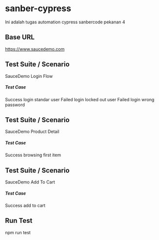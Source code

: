 # sanber-cypress

Ini adalah tugas automation cypress sanbercode pekanan 4

## Base URL

  https://www.saucedemo.com

  ## Test Suite / Scenario
  SauceDemo Login Flow
  ##### Test Case
  Success login standar user
  Failed login locked out user
  Failed login wrong password

## Test Suite / Scenario
  SauceDemo Product Detail
  ##### Test Case
  Success browsing first item

## Test Suite / Scenario
  SauceDemo Add To Cart
  ##### Test Case
  Success add to cart

## Run Test

  npm run test
